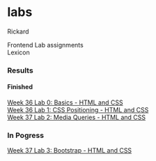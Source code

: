 # labs
Rickard

Frontend Lab assignments<br>
Lexicon

<h3>Results</h3>

<h4>Finished</h4>

<a href="https://leck-lex.github.io/labs/00_week36_basics_html_css">Week 36 Lab 0: Basics - HTML and CSS<a>
<br>
<a href="https://leck-lex.github.io/labs/01_week36_css_positioning/">Week 36 Lab 1: CSS Positioning - HTML and CSS<a>
<br>
<a href="https://leck-lex.github.io/labs/02_week37_media_queries/">Week 37 Lab 2: Media Queries - HTML and CSS<a>

<h3>In Pogress</h3>

<a href="https://leck-lex.github.io/labs/03_week37_bootstrap/">Week 37 Lab 3: Bootstrap - HTML and CSS<a>

